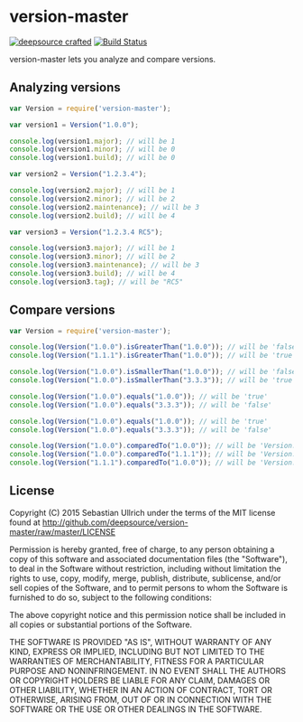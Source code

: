 # version-master


[![deepsource crafted](http://cdn.deepsource.de/svg/deepsource-crafted.svg)](http://deepsource.de)
[![Build Status](https://travis-ci.org/deepsource/version-master.svg?branch=master)](https://travis-ci.org/deepsource/version-master)

version-master lets you analyze and compare versions.

## Analyzing versions
```javascript
var Version = require('version-master');

var version1 = Version("1.0.0");

console.log(version1.major); // will be 1
console.log(version1.minor); // will be 0
console.log(version1.build); // will be 0

var version2 = Version("1.2.3.4");

console.log(version2.major); // will be 1
console.log(version2.minor); // will be 2
console.log(version2.maintenance); // will be 3
console.log(version2.build); // will be 4

var version3 = Version("1.2.3.4 RC5");

console.log(version3.major); // will be 1
console.log(version3.minor); // will be 2
console.log(version3.maintenance); // will be 3
console.log(version3.build); // will be 4
console.log(version3.tag); // will be "RC5"
```

## Compare versions
```javascript
var Version = require('version-master');

console.log(Version("1.0.0").isGreaterThan("1.0.0")); // will be 'false'
console.log(Version("1.1.1").isGreaterThan("1.0.0")); // will be 'true'

console.log(Version("1.0.0").isSmallerThan("1.0.0")); // will be 'false'
console.log(Version("1.0.0").isSmallerThan("3.3.3")); // will be 'true'

console.log(Version("1.0.0").equals("1.0.0")); // will be 'true'
console.log(Version("1.0.0").equals("3.3.3")); // will be 'false'

console.log(Version("1.0.0").equals("1.0.0")); // will be 'true'
console.log(Version("1.0.0").equals("3.3.3")); // will be 'false'

console.log(Version("1.0.0").comparedTo("1.0.0")); // will be 'Version.IS_EQUAL'
console.log(Version("1.0.0").comparedTo("1.1.1")); // will be 'Version.IS_SMALLER'
console.log(Version("1.1.1").comparedTo("1.0.0")); // will be 'Version.IS_GREATER'
```

## License

Copyright (C) 2015 Sebastian Ullrich under the terms of the MIT
license found at http://github.com/deepsource/version-master/raw/master/LICENSE

Permission is hereby granted, free of charge, to any person obtaining a copy
of this software and associated documentation files (the "Software"), to deal
in the Software without restriction, including without limitation the rights
to use, copy, modify, merge, publish, distribute, sublicense, and/or sell
copies of the Software, and to permit persons to whom the Software is
furnished to do so, subject to the following conditions:

The above copyright notice and this permission notice shall be included in
all copies or substantial portions of the Software.

THE SOFTWARE IS PROVIDED "AS IS", WITHOUT WARRANTY OF ANY KIND, EXPRESS OR
IMPLIED, INCLUDING BUT NOT LIMITED TO THE WARRANTIES OF MERCHANTABILITY,
FITNESS FOR A PARTICULAR PURPOSE AND NONINFRINGEMENT. IN NO EVENT SHALL THE
AUTHORS OR COPYRIGHT HOLDERS BE LIABLE FOR ANY CLAIM, DAMAGES OR OTHER
LIABILITY, WHETHER IN AN ACTION OF CONTRACT, TORT OR OTHERWISE, ARISING FROM,
OUT OF OR IN CONNECTION WITH THE SOFTWARE OR THE USE OR OTHER DEALINGS IN
THE SOFTWARE.